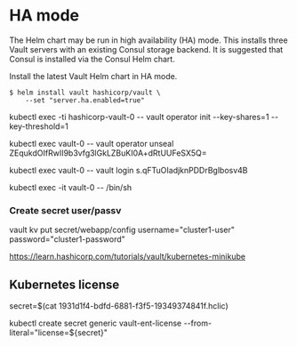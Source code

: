 # HA mode

The Helm chart may be run in high availability (HA) mode. This installs three Vault servers with an existing Consul storage backend. It is suggested that Consul is installed via the Consul Helm chart.

Install the latest Vault Helm chart in HA mode.

    $ helm install vault hashicorp/vault \
        --set "server.ha.enabled=true"

 kubectl exec -ti hashicorp-vault-0 -- vault operator init --key-shares=1 --key-threshold=1

kubectl exec vault-0 -- vault operator unseal ZEqukdOIfRwII9b3vfg3lGkLZBuKI0A+dRtUUFeSX5Q=

kubectl exec vault-0 -- vault login s.qFTuOIadjknPDDrBglbosv4B

kubectl exec -it vault-0 -- /bin/sh    

### Create secret user/passv 

vault kv put secret/webapp/config username="cluster1-user" password="cluster1-password"

https://learn.hashicorp.com/tutorials/vault/kubernetes-minikube


## Kubernetes license

secret=$(cat 1931d1f4-bdfd-6881-f3f5-19349374841f.hclic)

kubectl create secret generic vault-ent-license --from-literal="license=${secret}"

